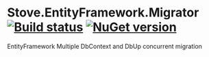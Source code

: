 # Stove.EntityFramework.Migrator [![Build status](https://ci.appveyor.com/api/projects/status/65hmwbni7yrx22bm?svg=true)](https://ci.appveyor.com/project/osoykan/stove-entityframework-migrator) [![NuGet version](https://badge.fury.io/nu/Stove.Migrator.svg)](https://badge.fury.io/nu/Stove.Migrator)
EntityFramework Multiple DbContext and DbUp concurrent migration
